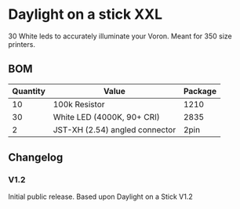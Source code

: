 # Daylight on a stick XXL

30 White leds to accurately illuminate your Voron. 
Meant for 350 size printers.

## BOM
| Quantity | Value                         | Package |
|----------|-------------------------------|---------|
|       10 | 100k Resistor                 | 1210    |
|       30 | White LED (4000K, 90+ CRI)    | 2835    |
|        2 | JST-XH (2.54) angled connector| 2pin    |

## Changelog

### V1.2
Initial public release. Based upon Daylight on a Stick V1.2
